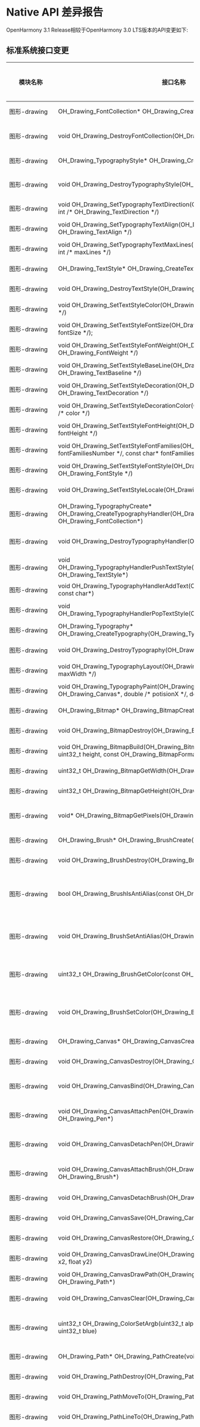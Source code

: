 # Native API 差异报告

OpenHarmony 3.1 Release相较于OpenHarmony 3.0 LTS版本的API变更如下:

## 标准系统接口变更

  | 模块名称 | 接口名称                                                     | 变更类型 | 变更说明                                        |
  | -------- | ------------------------------------------------------------ | -------- | ----------------------------------------------- |
  | 图形-drawing | OH_Drawing_FontCollection* OH_Drawing_CreateFontCollection(void) | 新增     | 创建OH_Drawing_FontCollection                   |
  | 图形-drawing | void OH_Drawing_DestroyFontCollection(OH_Drawing_FontCollection*) | 新增     | 释放被OH_Drawing_FontCollection对象占据的内存   |
  | 图形-drawing  | OH_Drawing_TypographyStyle* OH_Drawing_CreateTypographyStyle(void) | 新增     | 创建OH_Drawing_TypographyStyle                  |
  | 图形-drawing  | void OH_Drawing_DestroyTypographyStyle(OH_Drawing_TypographyStyle*) | 新增     | 释放被OH_Drawing_TypographyStyle对象占据的内存  |
  | 图形-drawing  | void OH_Drawing_SetTypographyTextDirection(OH_Drawing_TypographyStyle*, int /* OH_Drawing_TextDirection */) | 新增     | 设置文本方向                                    |
  | 图形-drawing  | void OH_Drawing_SetTypographyTextAlign(OH_Drawing_TypographyStyle*, int /* OH_Drawing_TextAlign */) | 新增     | 设置文本对齐方式                                |
  | 图形-drawing  | void OH_Drawing_SetTypographyTextMaxLines(OH_Drawing_TypographyStyle*, int /* maxLines */) | 新增     | 设置文本最大行数                                |
  | 图形-drawing  | OH_Drawing_TextStyle* OH_Drawing_CreateTextStyle(void)       | 新增     | 创建OH_Drawing_TextStyle                        |
  | 图形-drawing  | void OH_Drawing_DestroyTextStyle(OH_Drawing_TextStyle*)      | 新增     | 释放被OH_Drawing_TextStyle对象占据的内存        |
  | 图形-drawing  | void OH_Drawing_SetTextStyleColor(OH_Drawing_TextStyle*, uint32_t /* color */) | 新增     | 设置文本颜色                                    |
  | 图形-drawing  | void OH_Drawing_SetTextStyleFontSize(OH_Drawing_TextStyle*, double /* fontSize */); | 新增     | 设置字号                                        |
  | 图形-drawing  | void OH_Drawing_SetTextStyleFontWeight(OH_Drawing_TextStyle*, int /* OH_Drawing_FontWeight */) | 新增     | 设置字重                                        |
  | 图形-drawing  | void OH_Drawing_SetTextStyleBaseLine(OH_Drawing_TextStyle*, int /* OH_Drawing_TextBaseline */) | 新增     | 设置字体基线位置                                |
  | 图形-drawing  | void OH_Drawing_SetTextStyleDecoration(OH_Drawing_TextStyle*, int /* OH_Drawing_TextDecoration */) | 新增     | 设置装饰                                        |
  | 图形-drawing  | void OH_Drawing_SetTextStyleDecorationColor(OH_Drawing_TextStyle*, uint32_t /* color */) | 新增     | 设置装饰颜色                                    |
  | 图形-drawing  | void OH_Drawing_SetTextStyleFontHeight(OH_Drawing_TextStyle*, double /* fontHeight */) | 新增     | 设置行高，按当前字体大小的倍数进行设置                                    |
  | 图形-drawing  | void OH_Drawing_SetTextStyleFontFamilies(OH_Drawing_TextStyle*,int /* fontFamiliesNumber \*/, const char* fontFamilies[]); | 新增     | 设置字体类型                                    |
  | 图形-drawing  | void OH_Drawing_SetTextStyleFontStyle(OH_Drawing_TextStyle*, int /* OH_Drawing_FontStyle */) | 新增     | 设置字体样式                                    |
  | 图形-drawing  | void OH_Drawing_SetTextStyleLocale(OH_Drawing_TextStyle*, const char*) | 新增     | 设置语言环境                                 |
  | 图形-drawing  | OH_Drawing_TypographyCreate* OH_Drawing_CreateTypographyHandler(OH_Drawing_TypographyStyle*, OH_Drawing_FontCollection*) | 新增     | 创建指向OH_Drawing_TypographyCreate对象的指针   |
  | 图形-drawing  | void OH_Drawing_DestroyTypographyHandler(OH_Drawing_TypographyCreate*) | 新增     | 释放被OH_Drawing_TypographyCreate对象占据的内存 |
  | 图形-drawing  | void OH_Drawing_TypographyHandlerPushTextStyle(OH_Drawing_TypographyCreate*, OH_Drawing_TextStyle*) | 新增     | 排版风格入栈                                    |
  | 图形-drawing  | void OH_Drawing_TypographyHandlerAddText(OH_Drawing_TypographyCreate*, const char*) | 新增     | 设置文本内容                                    |
  | 图形-drawing  | void OH_Drawing_TypographyHandlerPopTextStyle(OH_Drawing_TypographyCreate*) | 新增     | 排版风格出栈                                    |
  | 图形-drawing  | OH_Drawing_Typography* OH_Drawing_CreateTypography(OH_Drawing_TypographyCreate*) | 新增     | 创建OH_Drawing_Typography                       |
  | 图形-drawing  | void OH_Drawing_DestroyTypography(OH_Drawing_Typography*)    | 新增     | 释放OH_Drawing_Typography对象占据的内存         |
  | 图形-drawing  | void OH_Drawing_TypographyLayout(OH_Drawing_Typography*, double /* maxWidth */) | 新增     | 排版布局                                        |
  | 图形-drawing  | void OH_Drawing_TypographyPaint(OH_Drawing_Typography*, OH_Drawing_Canvas*, double /* potisionX */, double /\* potisionY */) | 新增     | 显示文本                                        |
| 图形-drawing    |OH_Drawing_Bitmap* OH_Drawing_BitmapCreate(void)|新增|函数用于创建一个位图对象|
| 图形-drawing    |void OH_Drawing_BitmapDestroy(OH_Drawing_Bitmap*)|新增|函数用于销毁位图对象并回收该对象占有内存|
| 图形-drawing    |void OH_Drawing_BitmapBuild(OH_Drawing_Bitmap*, const uint32_t width, const uint32_t height, const OH_Drawing_BitmapFormat*)|新增|函数用于初始化位图对象的宽度和高度，并且为该位图设置像素格式|
| 图形-drawing    |uint32_t OH_Drawing_BitmapGetWidth(OH_Drawing_Bitmap*)|新增|该函数用于获取指定位图的宽度|
| 图形-drawing    |uint32_t OH_Drawing_BitmapGetHeight(OH_Drawing_Bitmap*)|新增|函数用于获取指定位图的高度|
| 图形-drawing    |void* OH_Drawing_BitmapGetPixels(OH_Drawing_Bitmap*)|新增|函数用于获取指定位图的像素地址，可以通过像素地址获取到位图的像素数据|
| 图形-drawing    |OH_Drawing_Brush* OH_Drawing_BrushCreate(void)|新增|函数用于创建一个画刷对象|
| 图形-drawing    |void OH_Drawing_BrushDestroy(OH_Drawing_Brush*)|新增|函数用于销毁画刷对象并回收该对象占有的内存|
| 图形-drawing    |bool OH_Drawing_BrushIsAntiAlias(const OH_Drawing_Brush*)|新增|函数用于获取画刷是否设置抗锯齿属性，如果为真则说明画刷会启用抗锯齿功能，在绘制图形时会对图形的边缘像素进行半透明的模糊处理|
| 图形-drawing    |void OH_Drawing_BrushSetAntiAlias(OH_Drawing_Brush*, bool)|新增|函数用于设置画刷的抗锯齿属性，设置为真则画刷在绘制图形时会对图形的边缘像素进行半透明的模糊处理|
| 图形-drawing    |uint32_t OH_Drawing_BrushGetColor(const OH_Drawing_Brush*)|新增|函数用于获取画刷的颜色属性，颜色属性描述了画刷填充图形时使用的颜色，用一个32位（ARGB）的变量表示|
| 图形-drawing    |void OH_Drawing_BrushSetColor(OH_Drawing_Brush*, uint32_t color)|新增|函数用于设置画刷的颜色属性，颜色属性描述了画刷填充图形时使用的颜色，用一个32位（ARGB）的变量表示|
| 图形-drawing    |OH_Drawing_Canvas* OH_Drawing_CanvasCreate(void)|新增|函数用于创建一个画布对象|
| 图形-drawing    |void OH_Drawing_CanvasDestroy(OH_Drawing_Canvas*)|新增|函数用于销毁画布对象并回收该对象占有的内存|
| 图形-drawing    |void OH_Drawing_CanvasBind(OH_Drawing_Canvas*, OH_Drawing_Bitmap*)|新增|函数用于将一个位图对象绑定到画布中，使得画布绘制的内容输出到位图中（即CPU渲染）|
| 图形-drawing    |void OH_Drawing_CanvasAttachPen(OH_Drawing_Canvas*, const OH_Drawing_Pen*)|新增|函数用于设置画笔给画布，画布将会使用设置画笔的样式和颜色去绘制图形形状的轮廓|
| 图形-drawing    |void OH_Drawing_CanvasDetachPen(OH_Drawing_Canvas*)|新增|函数用于去除掉画布中的画笔，使用后画布将不去绘制图形形状的轮廓|
| 图形-drawing    |void OH_Drawing_CanvasAttachBrush(OH_Drawing_Canvas*, const OH_Drawing_Brush*)|新增|函数用于设置画刷给画布，画布将会使用设置的画刷样式和颜色去填充绘制的图形形状|
| 图形-drawing    |void OH_Drawing_CanvasDetachBrush(OH_Drawing_Canvas*)|新增|函数用于去除掉画布中的画刷，使用后画布将不去填充图形形状|
| 图形-drawing    |void OH_Drawing_CanvasSave(OH_Drawing_Canvas*)|新增|函数用于保存当前画布的状态（画布矩阵）到一个栈顶|
| 图形-drawing    |void OH_Drawing_CanvasRestore(OH_Drawing_Canvas*)|新增|函数用于恢复保存在栈顶的画布状态（画布矩阵）|
| 图形-drawing    |void OH_Drawing_CanvasDrawLine(OH_Drawing_Canvas*, float x1, float y1, float x2, float y2)|新增|函数用于画一条直线段|
| 图形-drawing    |void OH_Drawing_CanvasDrawPath(OH_Drawing_Canvas*, const OH_Drawing_Path*)|新增|函数用于画一个自定义路径|
| 图形-drawing    |void OH_Drawing_CanvasClear(OH_Drawing_Canvas*, uint32_t color)|新增|函数用于使用指定颜色去清空画布|
| 图形-drawing    |uint32_t OH_Drawing_ColorSetArgb(uint32_t alpha, uint32_t red, uint32_t green, uint32_t blue)|新增|函数用于将4个变量（分别描述透明度、红色、绿色和蓝色）转化为一个描述颜色的32位（ARGB）变量|
| 图形-drawing    |OH_Drawing_Path* OH_Drawing_PathCreate(void)|新增|函数用于创建一个路径对象|
| 图形-drawing    |void OH_Drawing_PathDestroy(OH_Drawing_Path*)|新增|函数用于销毁路径对象并回收该对象占有的内存|
| 图形-drawing    |void OH_Drawing_PathMoveTo(OH_Drawing_Path*, float x, float y)|新增|函数用于设置自定义路径的起始点位置|
| 图形-drawing    |void OH_Drawing_PathLineTo(OH_Drawing_Path*, float x, float y)|新增|函数用于添加一条从路径的最后点位置到目标点位置的线段|
| 图形-drawing    |void OH_Drawing_PathArcTo(OH_Drawing_Path*, float x1, float y1, float x2, float y2, float startDeg, float sweepDeg)|新增|函数用于给路径添加一段弧线，绘制弧线的方式为角度弧，该方式首先会指定一个矩形边框，矩形边框会包裹椭圆，然后会指定一个起始角度和扫描度数，从起始角度扫描截取的椭圆周长一部分即为绘制的弧线。另外会默认添加一条从路径的最后点位置到弧线起始点位置的线段|
| 图形-drawing    |void OH_Drawing_PathQuadTo(OH_Drawing_Path*, float ctrlX, float ctrlY, float endX, float endY)|新增|函数用于添加一条从路径最后点位置到目标点位置的二阶贝塞尔圆滑曲线|
| 图形-drawing    |void OH_Drawing_PathCubicTo(OH_Drawing_Path*, float ctrlX1, float ctrlY1, float ctrlX2, float ctrlY2, float endX, float endY)|新增|函数用于添加一条从路径最后点位置到目标点位置的三阶贝塞尔圆滑曲线|
| 图形-drawing    |void OH_Drawing_PathClose(OH_Drawing_Path*)|新增|函数用于闭合路径，会添加一条从路径起点位置到最后点位置的线段|
| 图形-drawing    |void OH_Drawing_PathReset(OH_Drawing_Path*)|新增|函数用于重置自定义路径数据|
| 图形-drawing    |OH_Drawing_Pen* OH_Drawing_PenCreate(void)|新增|函数用于创建一个画笔对象|
| 图形-drawing    |void OH_Drawing_PenDestroy(OH_Drawing_Pen*)|新增|函数用于销毁画笔对象并回收该对象占有的内存|
| 图形-drawing    |bool OH_Drawing_PenIsAntiAlias(const OH_Drawing_Pen*)|新增|函数用于获取画笔是否设置抗锯齿属性，如果为真则说明画笔会启用抗锯齿功能，在绘制图形时会对图形的边缘像素进行半透明的模糊处理|
| 图形-drawing    |void OH_Drawing_PenSetAntiAlias(OH_Drawing_Pen*, bool)|新增|函数用于设置画笔的抗锯齿属性，设置为真则画笔在绘制图形时会对图形的边缘像素进行半透明的模糊处理|
| 图形-drawing    |uint32_t OH_Drawing_PenGetColor(const OH_Drawing_Pen*)|新增|函数用于获取画笔的颜色属性，颜色属性描述了画笔绘制图形轮廓时使用的颜色，用一个32位（ARGB）的变量表示|
| 图形-drawing    |void OH_Drawing_PenSetColor(OH_Drawing_Pen*, uint32_t color)|新增|函数用于设置画笔的颜色属性，颜色属性描述了画笔绘制图形轮廓时使用的颜色，用一个32位（ARGB）的变量表示|
| 图形-drawing    |float OH_Drawing_PenGetWidth(const OH_Drawing_Pen*)|新增|函数用于获取画笔的厚度属性，厚度属性描述了画笔绘制图形轮廓的宽度|
| 图形-drawing    |void OH_Drawing_PenSetWidth(OH_Drawing_Pen*, float width)|新增|函数用于设置画笔的厚度属性，厚度属性描述了画笔绘制图形轮廓的宽度|
| 图形-drawing    |float OH_Drawing_PenGetMiterLimit(const OH_Drawing_Pen*)|新增|函数用于获取折线尖角的限制值，当画笔绘制一条折线，转角类型设置为尖角时，那么此时该属性用于限制出现尖角的长度范围，如果超出则平角显示，不超出依然为尖角|
| 图形-drawing    |void OH_Drawing_PenSetMiterLimit(OH_Drawing_Pen*, float miter)|新增|函数用于设置折线尖角的限制值，当画笔绘制一条折线，转角类型设置为尖角时，那么此时该属性用于限制出现尖角的长度范围，如果超出则平角显示，不超出依然为尖角|
| 图形-drawing    |OH_Drawing_PenLineCapStyle OH_Drawing_PenGetCap(const OH_Drawing_Pen*)|新增|函数用于获取画笔笔帽的样式|
| 图形-drawing    |void OH_Drawing_PenSetCap(OH_Drawing_Pen*, OH_Drawing_PenLineCapStyle)|新增|函数用于设置画笔笔帽样式|
| 图形-drawing    |OH_Drawing_PenLineJoinStyle OH_Drawing_PenGetJoin(const OH_Drawing_Pen*)|新增|函数用于获取画笔绘制折线转角的样式|
| 图形-drawing    |void OH_Drawing_PenSetJoin(OH_Drawing_Pen*, OH_Drawing_PenLineJoinStyle)|新增|函数用于设置画笔绘制转角的样式|
| 图形-NativeWindow    | struct NativeWindow* OH_NativeWindow_CreateNativeWindow(void* pSurface) | 新增 | 新增创建NativeWindow实例接口 |
| 图形-NativeWindow    | void OH_NativeWindow_DestroyNativeWindow(struct NativeWindow* window) | 新增 | 新增NativeWindow对象的引用计数减1接口 |
| 图形-NativeWindow    | struct NativeWindowBuffer* OH_NativeWindow_CreateNativeWindowBufferFromSurfaceBuffer(void* pSurfaceBuffer) | 新增 | 新增创建NativeWindowBuffer实例接口 |
| 图形-NativeWindow    | void OH_NativeWindow_DestroyNativeWindowBuffer(struct NativeWindowBuffer* buffer) | 新增 | 新增NativeWindowBuffer对象的引用计数减1接口 |
| 图形-NativeWindow    | int32_t OH_NativeWindow_NativeWindowRequestBuffer(struct NativeWindow *window, struct NativeWindowBuffer **buffer, int *fenceFd) | 新增 | 新增通过NativeWindow对象申请一块NativeWindowBuffer接口 |
| 图形-NativeWindow    | int32_t OH_NativeWindow_NativeWindowFlushBuffer(struct NativeWindow *window, struct NativeWindowBuffer *buffer, int fenceFd, Region region) | 新增 | 新增通过NativeWindow将生产好内容的NativeWindowBuffer放回到Buffer队列中接口 |
| 图形-NativeWindow    | int32_t OH_NativeWindow_NativeWindowAbortBuffer(struct NativeWindow *window, struct NativeWindowBuffer *buffer) | 新增 | 新增通过NativeWindow将之前申请出来的NativeWindowBuffer返还到Buffer队列中接口 |
| 图形-NativeWindow    | int32_t OH_NativeWindow_NativeWindowHandleOpt(struct NativeWindow *window, int code, ...) | 新增 | 新增设置/获取NativeWindow的属性，包括设置/获取宽高、内容格式等接口 |
| 图形-NativeWindow    | BufferHandle *OH_NativeWindow_GetBufferHandleFromNative(struct NativeWindowBuffer *buffer) | 新增 | 新增通过NativeWindowBuffer获取该buffer的BufferHandle指针接口 |
| 图形-NativeWindow    | int32_t OH_NativeWindow_NativeObjectReference(void *obj) | 新增 | 新增增加一个NativeObject的引用计数接口 |
| 图形-NativeWindow    | int32_t OH_NativeWindow_NativeObjectUnreference(void *obj) | 新增 | 新增减少一个NativeObject的引用计数接口 |
| 图形-NativeWindow    | int32_t OH_NativeWindow_GetNativeObjectMagic(void *obj) | 新增 | 新增获取NativeObject的MagicId接口 |
| DFX-hilog    | LOG_DOMAIN                                                   | 新增     | 十六进制整数宏，标识日志所对应的业务领域。                   |
| DFX-hilog    | LOG_TAG                                                      | 新增     | 字符串宏，标识调用所在的类或者业务。                         |
| DFX-hilog    | LOG_APP                                                      | 新增     | 日志类型枚举，标识应用日志类型。                             |
| DFX-hilog    | LOG_DEBUG                                                    | 新增     | 日志级别枚举，标识DEBUG日志级别。                            |
| DFX-hilog    | LOG_INFO                                                     | 新增     | 日志级别枚举，标识INFO日志级别。                             |
| DFX-hilog    | LOG_WARN                                                     | 新增     | 日志级别枚举，标识WARN日志级别。                             |
| DFX-hilog    | LOG_ERROR                                                    | 新增     | 日志级别枚举，标识ERROR日志级别。                            |
| DFX-hilog    | LOG_FATAL                                                    | 新增     | 日志级别枚举，标识FATAL日志级别。                            |
| DFX-hilog    | bool OH_LOG_IsLoggable(unsigned int domain, const char *tag, LogLevel level) | 新增     | 普通接口，用于检查指定业务领域、TAG、级别的日志是否可以打印。 |
| DFX-hilog    | int OH_LOG_Print(LogType type, LogLevel level, unsigned int domain, const char *tag, const char *fmt, ...) | 新增     | 普通接口，用于写日志。                                       |
| DFX-hilog    | OH_LOG_DEBUG(type, ...)                                      | 新增     | 宏封装接口，用于写DEBUG级别日志。                            |
| DFX-hilog    | OH_LOG_INFO(type, ...)                                       | 新增     | 宏封装接口，用于写INFO级别日志。                             |
| DFX-hilog    | OH_LOG_WARN(type, ...)                                       | 新增     | 宏封装接口，用于写WARN级别日志。                             |
| DFX-hilog    | OH_LOG_ERROR(type, ...)                                      | 新增     | 宏封装接口，用于写ERROR级别日志。                            |
| DFX-hilog    | OH_LOG_FATAL(type, ...)                                      | 新增     | 宏封装接口，用于写FATAL级别日志。                            |
| zlib     | ZEXTERN uLong ZEXPORT adler32 OF((uLong adler, const Bytef *buf, uInt len));<br />ZEXTERN uLong ZEXPORT adler32_z OF((uLong adler, const Bytef *buf, z_size_t len)); | 新增     | 使用buf更新adler32                                           |
| zlib     | ZEXTERN uLong ZEXPORT adler32_combine OF((uLong, uLong, z_off_t)); <br />ZEXTERN uLong ZEXPORT adler32_combine64 OF((uLong, uLong, z_off_t)); | 新增     | 合并两个adler32                                              |
| zlib     | ZEXTERN int ZEXPORT compress2 OF((Bytef *dest,   uLongf *destLen,  const Bytef *source, uLong sourceLen,  int level));<br />ZEXTERN int ZEXPORT compress OF((Bytef *dest,   uLongf *destLen, const Bytef *source, uLong sourceLen)); | 新增     | 将源缓冲区压缩到目标缓冲区                                   |
| zlib     | ZEXTERN uLong ZEXPORT compressBound OF((uLong sourceLen));   | 新增     | 返回压缩大小的上限。在compress2/compress调用之前使用，以分配目标缓冲区 |
| zlib     | ZEXTERN uLong ZEXPORT crc32   OF((uLong crc, const Bytef *buf, uInt len));<br />ZEXTERN uLong ZEXPORT crc32_z OF((uLong adler, const Bytef *buf, z_size_t len)); | 新增     | 使用buf更新crc32                                             |
| zlib     | ZEXTERN uLong ZEXPORT crc32_combine OF((uLong, uLong, z_off_t));<br />ZEXTERN uLong ZEXPORT crc32_combine64 OF((uLong, uLong, z_off64_t)); | 新增     | 合并两个crc32                                                |
| zlib     | ZEXTERN int ZEXPORT deflate OF((z_streamp strm, int flush)); | 新增     | 压缩函数                                                     |
| zlib     | ZEXTERN uLong ZEXPORT deflateBound OF((z_streamp strm, uLong sourceLen)); | 新增     | 返回压缩大小的上限。在deflateInit/deflateInit2调用之后使用，以分配目标缓冲区 |
| zlib     | ZEXTERN int ZEXPORT deflateCopy OF((z_streamp dest, z_streamp source)); | 新增     | 将目标流设置为源流的完整副本                                 |
| zlib     | ZEXTERN int ZEXPORT deflateEnd OF((z_streamp strm));         | 新增     | 压缩完成以后,释放空间                                        |
| zlib     | ZEXTERN int ZEXPORT deflateGetDictionary OF((z_streamp strm, Bytef *dictionary, uInt  *dictLength)); | 新增     | 返回由deflate维护的滑动字典                                  |
| zlib     | ZEXTERN int ZEXPORT deflateInit_ OF((z_streamp strm, int level, const char *version, int stream_size));<br />ZEXTERN int ZEXPORT deflateInit2_ OF((z_streamp strm, int  level, int  method, int windowBits, int memLevel, int strategy, const char *version, int stream_size)); | 新增     | 压缩初始化的基础函数                                         |
| zlib     | ZEXTERN int ZEXPORT deflateParams OF((z_streamp strm, int level, int strategy)); | 新增     | 动态更新压缩级别和压缩策略                                   |
| zlib     | ZEXTERN int ZEXPORT deflatePending OF((z_streamp strm,  unsigned *pending, int *bits)); | 新增     | 返回已生成但尚未在可用输出中提供的输出的字节数和位数         |
| zlib     | ZEXTERN int ZEXPORT deflatePrime OF((z_streamp strm, int bits, int value)); | 新增     | 在压缩输出流中插入bit                                        |
| zlib     | ZEXTERN int ZEXPORT deflateReset OF((z_streamp strm));       | 新增     | 等价于 deflateEnd 后跟 deflateInit，但是不释放和重新分配内部压缩状态 |
| zlib     | ZEXTERN int ZEXPORT deflateSetDictionary OF((z_streamp strm, const Bytef *dictionary, uInt  dictLength)); | 新增     | 从给定的字节序列初始化压缩字典，而不产生任何压缩输出         |
| zlib     | ZEXTERN int ZEXPORT deflateSetHeader OF((z_streamp strm, gz_headerp head)); | 新增     | 当delateInit2()请求gzip流时，delateSetHeader()提供gzip头信息 |
| zlib     | ZEXTERN int ZEXPORT deflateTune OF((z_streamp strm, int good_length, int max_lazy, int nice_length, int max_chain)); | 新增     | 微调压缩的内部压缩参数                                       |
| zlib     | ZEXTERN int ZEXPORT gzbuffer OF((gzFile file, unsigned size)); | 新增     | 设置此库函数使用的内部缓冲区大小。默认缓冲区大小为8192字节   |
| zlib     | ZEXTERN void ZEXPORT gzclearerr OF((gzFile file));           | 新增     | 清除文件的错误和文件结束标志                                 |
| zlib     | ZEXTERN int ZEXPORT    gzclose OF((gzFile file));<br />ZEXTERN int ZEXPORT gzclose_r OF((gzFile file));<br />ZEXTERN int ZEXPORT gzclose_w OF((gzFile file)); | 新增     | 刷新所有挂起的输出，关闭压缩文件并解除压缩状态               |
| zlib     | ZEXTERN int ZEXPORT gzdirect OF((gzFile file));              | 新增     | 如果在读取时直接复制文件，则返回true (1)；如果文件是正在解压缩的gzip流，则返回false (0)。 |
| zlib     | ZEXTERN gzFile ZEXPORT gzdopen OF((int fd, const char *mode)); | 新增     | 将gzFile与文件描述符fd关联。文件描述符从open、dup、create、管道或fileno等调用中获得（如果文件以前已使用fopen打开）。mode参数与gzopen中的一样 |
| zlib     | ZEXTERN int ZEXPORT gzeof OF((gzFile file));                 | 新增     | 如果在读取时设置了文件结束指示器，则返回true (1)，否则返回false (0) |
| zlib     | ZEXTERN const char * ZEXPORT gzerror OF((gzFile file, int *errnum)); | 新增     | 返回给定压缩文件上发生的最后一个错误的错误消息               |
| zlib     | ZEXTERN int ZEXPORT gzflush OF((gzFile file, int flush));    | 新增     | 将所有挂起的输出刷新到压缩文件中                             |
| zlib     | ZEXTERN z_size_t ZEXPORT gzfread OF((voidp buf, z_size_t size, z_size_t nitems, gzFile file)); | 新增     | 从文件读取最多n个大小的item到Buf                             |
| zlib     | ZEXTERN z_size_t ZEXPORT gzfwrite OF((voidpc buf, z_size_t size, z_size_t nitems, gzFile file)); | 新增     | 将n个大小为Buf的item写入文件，复制stdio的fwrite()的接口，使用size_t请求和返回类型 |
| zlib     | ZEXTERN int ZEXPORT gzgetc OF((gzFile file));<br />ZEXTERN int ZEXPORT gzgetc_ OF((gzFile file)); | 新增     | 从压缩文件中读取一个字节                                     |
| zlib     | ZEXTERN char * ZEXPORT gzgets OF((gzFile file, char *buf, int len)); | 新增     | 从压缩文件中读取字节，直到读取len-1字符，或读取换行符并将其传输到Buf，或遇到文件结束条件 |
| zlib     | ZEXTERN z_off_t ZEXPORT gzoffset OF((gzFile));<br />ZEXTERN z_off64_t ZEXPORT gzoffset64 OF((gzFile)); | 新增     | 返回正在读取或写入的文件中的当前偏移量                       |
| zlib     | ZEXTERN gzFile ZEXPORT gzopen OF((const char *, const char *));<br />ZEXTERN gzFile ZEXPORT gzopen64 OF((const char *, const char *)); | 新增     | 打开gzip (.gz)文件以进行读取或写入                           |
| zlib     | ZEXTERN int ZEXPORTVA gzprintf Z_ARG((gzFile file, const char *format, ...)); | 新增     | 在格式字符串的控制下转换、格式化和写入参数到压缩文件中       |
| zlib     | ZEXTERN int ZEXPORT gzputc OF((gzFile file, int c));<br />ZEXTERN int ZEXPORT gzputs OF((gzFile file, const char *s)); | 新增     | 将转换为无符号字符的c写入压缩文件。gzputc返回写入的值，如果出现错误，则返回-1。 |
| zlib     | ZEXTERN int ZEXPORT gzread OF((gzFile file, voidp buf, unsigned len)); | 新增     | 从压缩文件中读取给定数量的未压缩字节                         |
| zlib     | ZEXTERN int ZEXPORT    gzrewind OF((gzFile file));           | 新增     | 重定向给定的文件                                             |
| zlib     | ZEXTERN z_off_t ZEXPORT gzseek OF((gzFile, z_off_t, int));<br />ZEXTERN z_off_t ZEXPORT gzseek64 OF((gzFile, z_off_t, int)); | 新增     | 设置给定压缩文件上下一个gzread或gzwrite的起始位置            |
| zlib     | ZEXTERN int ZEXPORT gzsetparams OF((gzFile file, int level, int strategy)); | 新增     | 动态更新压缩级别或策略                                       |
| zlib     | ZEXTERN z_off_t ZEXPORT gztell OF((gzFile));<br />ZEXTERN z_off64_t ZEXPORT gztell64 OF((gzFile)); | 新增     | 返回给定压缩文件上下一个gzread或gzwrite的起始位置            |
| zlib     | ZEXTERN int ZEXPORT gzungetc OF((int c, gzFile file));       | 新增     | 将一个字符写入流，作为下一次读取时的第一个字符读取           |
| zlib     | ZEXTERN int ZEXPORT gzwrite OF((gzFile file, voidpc buf, unsigned len)); | 新增     | 将给定数量的未压缩字节写入压缩文件                           |
| zlib     | ZEXTERN int ZEXPORT inflate OF((z_streamp strm, int flush)); | 新增     | 解压缩尽可能多的数据，并在输入缓冲区变空或输出缓冲区变满时停止 |
| zlib     | ZEXTERN int ZEXPORT inflateBack OF((z_streamp strm, in_func in, void FAR *in_desc, out_func out, void FAR *out_desc));<br />ZEXTERN int ZEXPORT inflateBackEnd OF((z_streamp strm));<br />ZEXTERN int ZEXPORT inflateBackInit_ OF((z_streamp strm, int windowBits, unsigned char FAR *window, const char *version, int stream_size)); | 新增     | 使用回调接口实现解压                                         |
| zlib     | ZEXTERN int ZEXPORT inflateCopy OF((z_streamp dest, z_streamp source)); | 新增     | 将目标流设置为源流的完整副本                                 |
| zlib     | ZEXTERN int ZEXPORT inflateEnd OF((z_streamp strm));         | 新增     | 此流的所有动态分配的数据结构都将被释放                       |
| zlib     | ZEXTERN int ZEXPORT inflateGetDictionary OF((z_streamp strm, Bytef *dictionary, uInt  *dictLength)); | 新增     | 返回由inflate维护的滑动字典                                  |
| zlib     | ZEXTERN int ZEXPORT inflateGetHeader OF((z_streamp strm, gz_headerp head)); | 新增     | 将gzip头信息存储在提供的gz_header结构中。                    |
| zlib     | ZEXTERN int ZEXPORT inflateInit_ OF((z_streamp strm, const char *version, int stream_size));<br _>/ZEXTERN int ZEXPORT inflateInit2_ OF((z_streamp strm, int  windowBits, const char *version, int stream_size)); | 新增     | 解压初始化函数                                               |
| zlib     | ZEXTERN long ZEXPORT inflateMark OF((z_streamp strm));       | 新增     | 返回两个值，一个在返回值的低16位，另一个在剩余的高位，通过将返回值向下移动16位获得。 |
| zlib     | ZEXTERN int ZEXPORT inflatePrime OF((z_streamp strm, int bits, int value)); | 新增     | 在inflate输入流中插入位                                      |
| zlib     | ZEXTERN int ZEXPORT inflateReset OF((z_streamp strm));<br />ZEXTERN int ZEXPORT inflateReset2 OF((z_streamp strm, int windowBits)); | 新增     | 此函数等效于inflateEnd后跟inflateInit，但不会释放和重新分配内部解压缩状态。流将保留可能已由inflateInit2设置的属性。 |
| zlib     | ZEXTERN int ZEXPORT inflateSetDictionary OF((z_streamp strm, const Bytef *dictionary, uInt  dictLength)); | 新增     | 从给定的未压缩字节序列初始化解压缩字典                       |
| zlib     | ZEXTERN int ZEXPORT inflateSync OF((z_streamp strm));        | 新增     | 跳过无效的压缩数据，直到找到可能的完全刷新点，或直到跳过所有可用输入。没有输出。 |
| zlib     | ZEXTERN int ZEXPORT uncompress OF((Bytef *dest,   uLongf *destLen, const Bytef *source, uLong sourceLen));<br />ZEXTERN int ZEXPORT uncompress2 OF((Bytef *dest,   uLongf *destLen, const Bytef *source, uLong *sourceLen)); | 新增     | 将源缓冲区解压到目标缓冲区，sourceLen是源缓冲区的字节长度。  |
| zlib     | ZEXTERN uLong ZEXPORT zlibCompileFlags OF((void));           | 新增     | 返回指示编译时选项的标志。                                   |
| zlib     | ZEXTERN const char * ZEXPORT zlibVersion OF((void));         | 新增     | 返回zlib版本                                                 |
| 全球化-resmgr   | NativeResourceManager *OH_ResourceManager_InitNativeResourceManager(napi_env env, napi_value jsResMgr) | 新增     | 新增初始化native资源管理接口                   |
| 全球化-resmgr   | void OH_ResourceManager_ReleaseNativeResourceManager(NativeResourceManager *resMgr) | 新增     | 新增释放native资源管理接口                     |
| 全球化-resmgr   | RawDir *OH_ResourceManager_OpenRawDir(const NativeResourceManager *mgr, const char *dirName) | 新增     | 新增打开指定rawfile目录接口                    |
| 全球化-resmgr   | RawFile *OH_ResourceManager_OpenRawFile(const NativeResourceManager *mgr, const char *fileName) | 新增     | 新增打开指定rawfile文件接口                    |
| 全球化-resmgr   | const char *OH_ResourceManager_GetRawFileName(RawDir *rawDir, int index) | 新增     | 新增获取rawfile名字接口                        |
| 全球化-resmgr   | int OH_ResourceManager_GetRawFileCount(RawDir *rawDir)       | 新增     | 新增获取指定rawfile目录下的rawfile文件数量接口 |
| 全球化-resmgr   | void OH_ResourceManager_CloseRawDir(RawDir *rawDir)          | 新增     | 新增释放rawfile目录相关资源接口                |
| 全球化-resmgr   | int OH_ResourceManager_ReadRawFile(const RawFile *rawFile, void *buf, size_t length) | 新增     | 新增读取指定rawfile文件接口                    |
| 全球化-resmgr   | int OH_ResourceManager_SeekRawFile(const RawFile *rawFile, long offset, int whence) | 新增     | 新增根据指定偏移量查询rawfile中的数据接口      |
| 全球化-resmgr   | long OH_ResourceManager_GetRawFileSize(RawFile *rawFile)     | 新增     | 新增获取rawfile文件size大小接口                |
| 全球化-resmgr   | void OH_ResourceManager_CloseRawFile(RawFile *rawFile)       | 新增     | 新增释放rawfile文件相关资源接口                |
| 全球化-resmgr   | long OH_ResourceManager_GetRawFileOffset(const RawFile *rawFile) | 新增     | 新增获取当前rawfile的偏移量接口                |
| 全球化-resmgr   | bool OH_ResourceManager_GetRawFileDescriptor(const RawFile *rawFile, RawFileDescriptor &descriptor) | 新增     | 新增获取rawfile的fd接口                        |
| 全球化-resmgr   | bool OH_ResourceManager_ReleaseRawFileDescriptor(const RawFileDescriptor &descriptor) | 新增     | 新增释放rawfile的fd接口                        |
|    媒体-multimedia      |   OH_GetImageInfo       |     新增     |    通过pixel的数据地址来获取信息      |
|    媒体-multimedia      |   OH_AccessPixels       |     新增     |    锁定给定的pixel的数据地址      |
|    媒体-multimedia      |   OH_UnAccessPixels     |     新增     |    解锁给定的pixel的数据地址      |
| 媒体-audio_standard | SL_API SLresult SLAPIENTRY slCreateEngine(<br/>    SLObjectItf             *pEngine,<br/>    SLuint32                numOptions,<br/>    const SLEngineOption    *pEngineOptions,<br/>    SLuint32                numInterfaces,<br/>    const SLInterfaceID     *pInterfaceIds,<br/>    const SLboolean         * pInterfaceRequired<br/>); | 新增     | 创建并返回Engine对象      |
| 媒体-audio_standard | SLObjectItf_<br/>SLresult (*Realize) (<br/>        SLObjectItf self,<br/>        SLboolean async<br/>    ); | 新增     | 初始化Object对象          |
| 媒体-audio_standard | SLObjectItf_<br/>SLresult (*Resume) (<br/>        SLObjectItf self,<br/>        SLboolean async<br/>    ); | 新增     | 恢复Object对象            |
| 媒体-audio_standard | SLObjectItf_<br/>SLresult (*GetState) (<br/>        SLObjectItf self,<br/>        SLuint32 * pState<br/>    ); | 新增     | 获取对象的状态            |
| 媒体-audio_standard | SLObjectItf_<br/>SLresult (*GetInterface) (<br/>        SLObjectItf self,<br/>        const SLInterfaceID iid,<br/>        void * pInterface<br/>    ); | 新增     | 根据接口iid获取对象的接口 |
| 媒体-audio_standard | SLObjectItf_<br/>SLresult (*RegisterCallback) (<br/>        SLObjectItf self,<br/>        slObjectCallback callback,<br/>        void * pContext<br/>    ); | 新增     | 注册callback              |
| 媒体-audio_standard | SLObjectItf_<br/>void (*Destroy) (<br/>        SLObjectItf self<br/>    ); | 新增     | 销毁对象                  |
| 媒体-audio_standard | SLresult (*CreateAudioPlayer) (<br/>        SLEngineItf self,<br/>        SLObjectItf * pPlayer,<br/>        SLDataSource *pAudioSrc,<br/>        SLDataSink *pAudioSnk,<br/>        SLuint32 numInterfaces,<br/>        const SLInterfaceID * pInterfaceIds,<br/>        const SLboolean * pInterfaceRequired<br/>    ); | 新增     | 创建AudioPlayer对象       |
| 媒体-audio_standard | SLresult (*CreateOutputMix) (<br/>        SLEngineItf self,<br/>        SLObjectItf * pMix,<br/>        SLuint32 numInterfaces,<br/>        const SLInterfaceID * pInterfaceIds,<br/>        const SLboolean * pInterfaceRequired<br/>    ); | 新增     | 创建OutputMix对象         |
| 媒体-audio_standard | SLPlayItf_<br/>SLresult (*SetPlayState) (<br/>        SLPlayItf self,<br/>        SLuint32 state<br/>    ); | 新增     | 设置Player的状态          |
| 媒体-audio_standard | SLPlayItf_<br/>SLresult (*GetPlayState) (<br/>        SLPlayItf self,<br/>        SLuint32 *pState<br/>    ); | 新增     | 获取Player的状态          |
| 媒体-audio_standard | SLBufferQueueItf_<br/>SLresult (*Enqueue) (<br/>        SLBufferQueueItf self,<br/>        const void *pBuffer,<br/>        SLuint32 size<br/>    ); | 新增     | 向BufferQueue中填入数据   |
| 媒体-audio_standard | SLBufferQueueItf_<br/>SLresult (*Clear) (<br/>        SLBufferQueueItf self<br/>    ); | 新增     | 清除BufferQueue的数据     |
| 媒体-audio_standard | SLBufferQueueItf_<br/>SLresult (*GetState) (<br/>        SLBufferQueueItf self,<br/>        SLBufferQueueState *pState<br/>    ); | 新增     | 获取BufferQueue的状态     |
| 媒体-audio_standard | SLVolumeItf_<br/>SLresult (*SetVolumeLevel) (<br/>        SLVolumeItf self,<br/>        SLmillibel level<br/>    ); | 新增     | 设置音量分贝值            |
| 媒体-audio_standard | SLVolumeItf_<br/>SLresult (*GetVolumeLevel) (<br/>        SLVolumeItf self,<br/>        SLmillibel *pLevel<br/>    ); | 新增     | 获取音量分贝值            |
| 媒体-audio_standard | SLVolumeItf_<br/>SLresult (*GetMaxVolumeLevel) (<br/>        SLVolumeItf  self,<br/>        SLmillibel *pMaxLevel<br/>    ); | 新增     | 设置支持的最大分贝值      |
  | LIBUV | [LIBUV标准](https://gitee.com/openharmony/docs/tree/2844f08105b08115f6f5694e9f7552e2f1fe3c12/zh-cn/application-dev/reference/native-lib/third_party_libuv) | 新增 | 新增LIBUV接口 |
  | Node-API | [Node-API](https://gitee.com/openharmony/docs/blob/2844f08105b08115f6f5694e9f7552e2f1fe3c12/zh-cn/application-dev/reference/native-lib/third_party_napi/napi.md) | 新增 | NAPI组件对Node-API的接口进行了重新实现，新增支持Node-API标准库中的部分接口 |
| EGL | [EGL标准](https://github.com/KhronosGroup/EGL-Registry/tree/main/api/EGL/) | 新增 | 新增EGL接口 |
| GLES3 | [GLES3标准](https://github.com/KhronosGroup/OpenGL-Registry/tree/main/api/GLES3/) | 新增 | 新增OpenGLES3.0接口 |
| 标准C++库 | [libc++标准](https://libcxx.llvm.org/) | 新增 | 新增标准C++库接口 |
| 标准C库 | [libc、libm、libdl](https://zh.cppreference.com/w/c/header)组合实现C11标准C库 | 新增 | 新增标准C库接口 |





